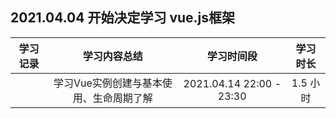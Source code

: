 ## 2021.04.04 开始决定学习 vue.js框架

| 学习记录 | 学习内容总结 | 学习时间段 | 学习时长 |
|:------:|:------:|:------:|:------:|
|  | 学习Vue实例创建与基本使用、生命周期了解 |2021.04.14 22:00 - 23:30| 1.5 小时 |

